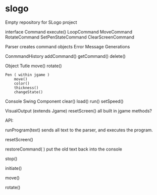 slogo
=====

Empty repository for SLogo project


interface Command
	execute()
LoopCommand
MoveCommand
RotateCommand
SetPenStateCommand
ClearScreenCommand
	


Parser
	creates command objects
Error Message Generations


ConmmandHistory
	addCommand()
	getCommand()
	delete()

Object
	Tutle
		move()
		rotate()

	Pen ( within jgame )
		move()
		color()
		thickness()
		changeState()

Console
	Swing Component
		clear()
		load()
		run()
		setSpeed()	

VisualOutput (extends Jgame)
	resetScreen()
	all built in jgame methods?


API:

runProgram(text)
	sends all text to the parser, and executes the program.

resetScreen()

restoreCommand( )
	put the old text back into the console

stop()

initiate()

move()
	
rotate()
	